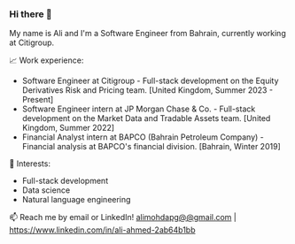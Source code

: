 ### Hi there 👋

My name is Ali and I'm a Software Engineer from Bahrain, currently working at Citigroup.

📈 Work experience: 
* Software Engineer at Citigroup - Full-stack development on the Equity Derivatives Risk and Pricing team. [United Kingdom, Summer 2023 - Present]
* Software Engineer intern at JP Morgan Chase & Co. - Full-stack development on the Market Data and Tradable Assets team. [United Kingdom, Summer 2022]
* Financial Analyst intern at BAPCO (Bahrain Petroleum Company) - Financial analysis at BAPCO's financial division. [Bahrain, Winter 2019]

🌱 Interests:
* Full-stack development
* Data science
* Natural language engineering 

📫 Reach me by email or LinkedIn! [alimohdapg@@gmail.com](https://www.linkedin.com/in/ali-ahmed-2ab64b1bb) | https://www.linkedin.com/in/ali-ahmed-2ab64b1bb


<!--
**alimohdapg/alimohdapg** is a ✨ _special_ ✨ repository because its `README.md` (this file) appears on your GitHub profile.

Here are some ideas to get you started:

- 🔭 I’m currently working on ...
- 🌱 I’m currently learning ...
- 👯 I’m looking to collaborate on ...
- 🤔 I’m looking for help with ...
- 💬 Ask me about ...
- 📫 How to reach me: ...
- 😄 Pronouns: ...
- ⚡ Fun fact: ...
-->

